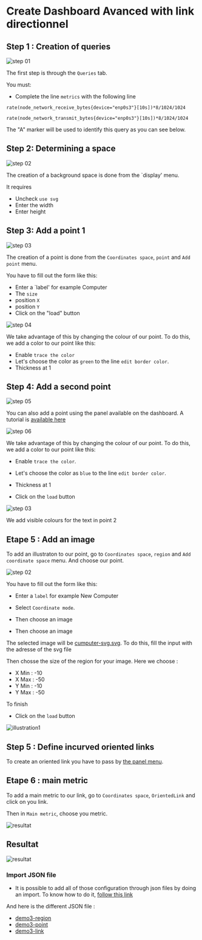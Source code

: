 # Create Dashboard Avanced with link  directionnel



## Step 1 : Creation of queries

![step 01](../../screenshots/demo/tutorial3/query.jpg)

The first step is through the `Queries` tab.

You must:

- Complete the line `metrics` with the following line

```
rate(node_network_receive_bytes{device="enp0s3"}[10s])*8/1024/1024

rate(node_network_transmit_bytes{device="enp0s3"}[10s])*8/1024/1024
```

The "A" marker will be used to identify this query as you can see below.




## Step 2: Determining a space



![step 02](../../screenshots/demo/tutorial3/display.jpg)


The creation of a background space is done from the `display' menu.

It requires 

- Uncheck `use svg`
- Enter the width
- Enter height



## Step 3: Add a point 1

![step 03](../../screenshots/demo/tutorial3/point1.jpg)


The creation of a point is done from the `Coordinates space`, `point` and `Add point` menu.

You have to fill out the form like this: 

- Enter a `label' for example Computer
- The `size` 
- position `X`
- position `Y`
- Click on the "load" button




![step 04](../../screenshots/demo/tutorial3/point1-color.jpg)

We take advantage of this by changing the colour of our point. To do this, we add a color to our point like this: 

- Enable `trace the color`
- Let's choose the color as `green` to the line `edit border color`.
- Thickness at 1


## Step 4: Add a second point


![step 05](../../screenshots/demo/tutorial3/point2-sample.jpg)

You can also add a point using the panel available on the dashboard. A tutorial is [available here](../panel/panel-point.md)


![step 06](../../screenshots/demo/tutorial3/point2-color.jpg)


We take advantage of this by changing the colour of our point. To do this, we add a color to our point like this: 

- Enable `trace the color`.
- Let's choose the color as `blue` to the line `edit border color`.
- Thickness at 1


- Click on the `load` button



![step 03](../../screenshots/demo/tutorial3/point2-text.jpg)

We add visible colours for the text in point 2


## Etape 5 : Add an image 


To add an illustraton to our point, go to `Coordinates space`, `region` and `Add coordinate space` menu. And choose our point.

![step 02](../../screenshots/demo/tutorial1/CoordinateMode.png)

You have to fill out the form like this: 

- Enter a `label` for example New Computer
- Select `Coordinate mode`.
- Then choose an image

- Then choose an image

The selected image will be [cumputer-svg.svg](../../resource/computer-svg.svg). To do this, fill the input with the adresse of the svg file

Then chosse the size of the region for your image. Here we choose :
- X Min : -10
- X Max : -50
- Y Min : -10
- Y Max : -50

To finish
- Click on the `load` button


![illustration1](../../screenshots/demo/tutorial3/illustration1.jpg)





## Step 5 : Define incurved oriented links

To create an oriented link you have to pass by [the panel menu](../panel/panel-incurved-link.md).

## Etape 6 : main metric

To add a main metric to our link, go to `Coordinates space`, `OrientedLink` and click on you link.

Then in `Main metric`, choose you metric.

![resultat](../../screenshots/demo/tutorial3/MainMetricLink.png)




## Resultat


![resultat](../../screenshots/demo/tutorial3/resultat.jpg)



### Import JSON file

- It is possible to add all of those configuration through json files by doing an import. To know how to do it, [follow this link](../editor/import.md)

And here is the different JSON file :

- [demo3-region](../../resource/demo3-region.json) 
- [demo3-point](../../resource/demo3-point.json)
- [demo3-link](../../resource/demo3-link.json)

